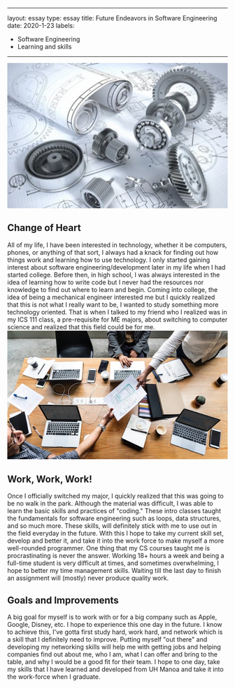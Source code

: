 
--- 
layout: essay 
type: essay 
title: Future Endeavors in Software Engineering
date: 2020-1-23 
labels: 
- Software Engineering 
- Learning and skills 
---

<img class="ui top aligned large image" src="../images/me.jpeg">

## Change of Heart

All of my life, I have been interested in technology, whether it be computers, phones, or anything of that sort, I always had a knack for finding out how things work and learning how to use technology.  I only started gaining interest about software engineering/development later in my life when I had started college.  Before then, in high school, I was always interested in the idea of learning how to write code but I never had the resources nor knowledge to find out where to learn and begin.  Coming into college, the idea of being a mechanical engineer interested me but I quickly realized that this is not what I really want to be, I wanted to study something more technology oriented.  That is when I talked to my friend who I realized was in my ICS 111 class, a pre-requisite for ME majors, about switching to computer science and realized that this field could be for me. 
<img class="ui top aligned large image" src="../images/work.jpg">
## Work, Work, Work!
Once I officially switched my major, I quickly realized that this was going to be no walk in the park.  Although the material was difficult, I was able to learn the basic skills and practices of "coding."  These intro classes taught the fundamentals for software engineering such as loops, data structures, and so much more.  These skills, will definitely stick with me to use out in the field everyday in the future.  With this I hope to take my current skill set, develop and better it, and take it into the work force to make myself a more well-rounded programmer.  One thing that my CS courses taught me is procrastinating is never the answer.  Working 18+ hours a week and being a full-time student is very difficult at times, and sometimes overwhelming, I hope to better my time management skills.  Waiting till the last day to finish an assignment will (mostly) never produce quality work. 

## Goals and Improvements 
A big goal for myself is to work with or for a big company such as Apple, Google, Disney, etc.  I hope to experience this one day in the future.  I know to achieve this, I've gotta first study hard, work hard, and network which is a skill that I definitely need to improve.  Putting myself "out there" and developing my networking skills will help me with getting jobs and helping companies find out about me, who I am, what I can offer and bring to the table, and why I would be a good fit for their team.  I hope to one day, take my skills that I have learned and developed from UH Manoa and take it into the work-force when I graduate.

